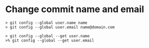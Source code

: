 # Change commit name and email

```console
> git config --global user.name name
> git config --global user.email name@domain.com

> git config --global --get user.name
>% git config --global --get user.email
```

